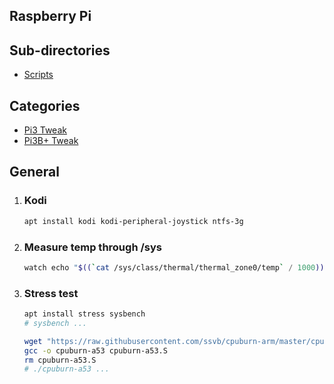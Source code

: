 ## Raspberry Pi

## Sub-directories

- [Scripts](scripts/)

## Categories

- [Pi3 Tweak](PI3%20Tweak.md)
- [Pi3B+ Tweak](PI3B+%20Tweak.md)

## General

1. ### Kodi

   ```bash
   apt install kodi kodi-peripheral-joystick ntfs-3g
   ```

2. ### Measure temp through /sys

   ```bash
   watch echo "$((`cat /sys/class/thermal/thermal_zone0/temp` / 1000))C"
   ```

3. ### Stress test
   ```bash
   apt install stress sysbench
   # sysbench ...
   ```
   ```bash
   wget "https://raw.githubusercontent.com/ssvb/cpuburn-arm/master/cpuburn-a53.S"
   gcc -o cpuburn-a53 cpuburn-a53.S
   rm cpuburn-a53.S
   # ./cpuburn-a53 ...
   ```
